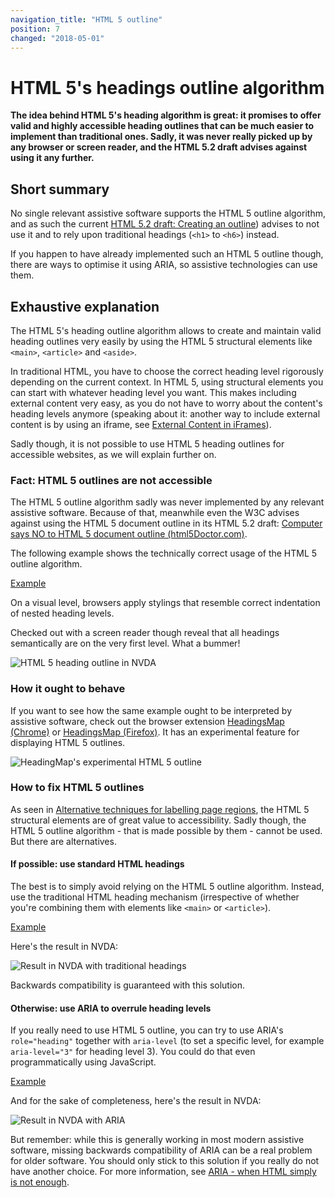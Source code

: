 ```yaml
---
navigation_title: "HTML 5 outline"
position: 7
changed: "2018-05-01"
---
```


# HTML 5's headings outline algorithm

**The idea behind HTML 5's heading algorithm is great: it promises to offer valid and highly accessible heading outlines that can be much easier to implement than traditional ones. Sadly, it was never really picked up by any browser or screen reader, and the HTML 5.2 draft advises against using it any further.**

## Short summary

No single relevant assistive software supports the HTML 5 outline algorithm, and as such the current [HTML 5.2 draft: Creating an outline](https://www.w3.org/TR/html52/sections.html#creating-an-outline)) advises to not use it and to rely upon traditional headings (`<h1>` to `<h6>`) instead.

If you happen to have already implemented such an HTML 5 outline though, there are ways to optimise it using ARIA, so assistive technologies can use them.

## Exhaustive explanation

The HTML 5's heading outline algorithm allows to create and maintain valid heading outlines very easily by using the HTML 5 structural elements like `<main>`, `<article>` and `<aside>`.

In traditional HTML, you have to choose the correct heading level rigorously depending on the current context. In HTML 5, using structural elements you can start with whatever heading level you want. This makes including external content very easy, as you do not have to worry about the content's heading levels anymore (speaking about it: another way to include external content is by using an iframe, see [External Content in iFrames](/examples/headings/iframes)).

Sadly though, it is not possible to use HTML 5 heading outlines for accessible websites, as we will explain further on.

### Fact: HTML 5 outlines are not accessible

The HTML 5 outline algorithm sadly was never implemented by any relevant assistive software. Because of that, meanwhile even the W3C advises against using the HTML 5 document outline in its HTML 5.2 draft: [Computer says NO to HTML 5 document outline (html5Doctor.com)](http://html5doctor.com/computer-says-no-to-html5-document-outline/).

The following example shows the technically correct usage of the HTML 5 outline algorithm.

[Example](_examples/html-5-headings-outline)

On a visual level, browsers apply stylings that resemble correct indentation of nested heading levels.

Checked out with a screen reader though reveal that all headings semantically are on the very first level. What a bummer!

![HTML 5 heading outline in NVDA](_media/html5-heading-outline-in-nvda.png)

### How it ought to behave

If you want to see how the same example ought to be interpreted by assistive software, check out the browser extension [HeadingsMap (Chrome)](https://chrome.google.com/webstore/detail/headingsmap/flbjommegcjonpdmenkdiocclhjacmbi) or [HeadingsMap (Firefox)](https://addons.mozilla.org/en-US/firefox/addon/headingsmap/). It has an experimental feature for displaying HTML 5 outlines.

![HeadingMap's experimental HTML 5 outline](_media/headingmaps-experimental-html5-outline.png)

### How to fix HTML 5 outlines

As seen in [Alternative techniques for labelling page regions](/examples/headings/alternative-techniques), the HTML 5 structural elements are of great value to accessibility. Sadly though, the HTML 5 outline algorithm - that is made possible by them - cannot be used. But there are alternatives.

#### If possible: use standard HTML headings

The best is to simply avoid relying on the HTML 5 outline algorithm. Instead, use the traditional HTML heading mechanism (irrespective of whether you're combining them with elements like `<main>` or `<article>`).

[Example](_examples/html-5-headings-outline-with-traditionally-numbered-headings)

Here's the result in NVDA:

![Result in NVDA with traditional headings](_media/result-in-nvda-with-traditional-headings.png)

Backwards compatibility is guaranteed with this solution.

#### Otherwise: use ARIA to overrule heading levels

If you really need to use HTML 5 outline, you can try to use ARIA's `role="heading"` together with `aria-level` (to set a specific level, for example `aria-level="3"` for heading level 3). You could do that even programmatically using JavaScript.

[Example](_examples/html-5-headings-outline-with-aria-level-fixes)

And for the sake of completeness, here's the result in NVDA:

![Result in NVDA with ARIA](_media/result-in-nvda-with-aria.png)

But remember: while this is generally working in most modern assistive software, missing backwards compatibility of ARIA can be a real problem for older software. You should only stick to this solution if you really do not have another choice. For more information, see [ARIA - when HTML simply is not enough](/knowledge/aria).
